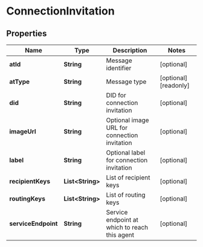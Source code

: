 

# ConnectionInvitation


## Properties

Name | Type | Description | Notes
------------ | ------------- | ------------- | -------------
**atId** | **String** | Message identifier |  [optional]
**atType** | **String** | Message type |  [optional] [readonly]
**did** | **String** | DID for connection invitation |  [optional]
**imageUrl** | **String** | Optional image URL for connection invitation |  [optional]
**label** | **String** | Optional label for connection invitation |  [optional]
**recipientKeys** | **List&lt;String&gt;** | List of recipient keys |  [optional]
**routingKeys** | **List&lt;String&gt;** | List of routing keys |  [optional]
**serviceEndpoint** | **String** | Service endpoint at which to reach this agent |  [optional]



